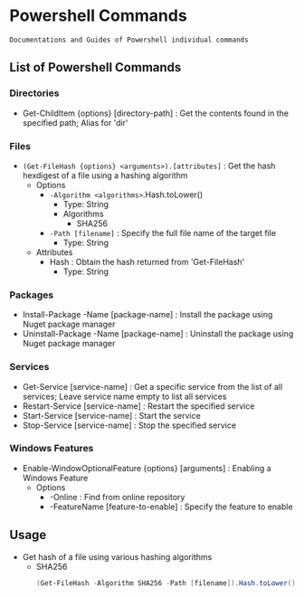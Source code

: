 # Powershell Commands

```
Documentations and Guides of Powershell individual commands 
```

## List of Powershell Commands
### Directories
+ Get-ChildItem {options} [directory-path] : Get the contents found in the specified path; Alias for 'dir'
### Files
- `(Get-FileHash {options} <arguments>).[attributes]` : Get the hash hexdigest of a file using a hashing algorithm
    - Options 
        - `-Algorithm <algorithms>`.Hash.toLower()
            + Type: String
            - Algorithms
                + SHA256
        - `-Path [filename]` : Specify the full file name of the target file
            + Type: String
    - Attributes
        - Hash : Obtain the hash returned from 'Get-FileHash'
            + Type: String
### Packages
+ Install-Package -Name [package-name] : Install the package using Nuget package manager
+ Uninstall-Package -Name [package-name] : Uninstall the package using Nuget package manager
### Services
+ Get-Service [service-name] : Get a specific service from the list of all services; Leave service name empty to list all services
+ Restart-Service [service-name] : Restart the specified service
+ Start-Service [service-name] : Start the service
+ Stop-Service [service-name] : Stop the specified service
### Windows Features
+ Enable-WindowOptionalFeature {options} [arguments] : Enabling a Windows Feature
	- Options
		+ -Online : Find from online repository
		+ -FeatureName [feature-to-enable] : Specify the feature to enable

## Usage
- Get hash of a file using various hashing algorithms
    - SHA256
        ```powershell
        (Get-FileHash -Algorithm SHA256 -Path [filename]).Hash.toLower()
        ```

